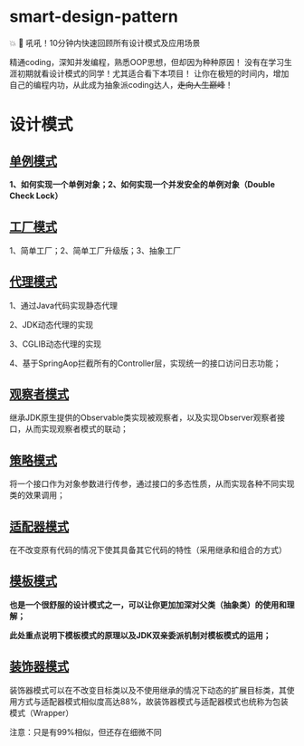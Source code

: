 # smart-design-pattern
:collision:   :imp: 吼吼！10分钟内快速回顾所有设计模式及应用场景 

精通coding，深知并发编程，熟悉OOP思想，但却因为种种原因！
没有在学习生涯初期就看设计模式的同学！尤其适合看下本项目！
让你在极短的时间内，增加自己的编程内功，从此成为抽象派coding达人，~~走向人生巅峰~~！


# 设计模式

## [单例模式](src/main/java/com/smart/sdp/single)
**1、如何实现一个单例对象；2、如何实现一个并发安全的单例对象（Double Check Lock）**
## [工厂模式](src/main/java/com/smart/sdp/factory)
1、简单工厂；2、简单工厂升级版；3、抽象工厂
## [代理模式](src/main/java/com/smart/sdp/proxy)
1、通过Java代码实现静态代理

2、JDK动态代理的实现

3、CGLIB动态代理的实现

4、基于SpringAop拦截所有的Controller层，实现统一的接口访问日志功能；

## [观察者模式](src/main/java/com/smart/sdp/observer)
继承JDK原生提供的Observable类实现被观察者，以及实现Observer观察者接口，从而实现观察者模式的联动；
## [策略模式](src/main/java/com/smart/sdp/strategy)
将一个接口作为对象参数进行传参，通过接口的多态性质，从而实现各种不同实现类的效果调用；

## [适配器模式](src/main/java/com/smart/sdp/adapter)
在不改变原有代码的情况下使其具备其它代码的特性（采用继承和组合的方式）

## [模板模式](src/main/java/com/smart/sdp/template)
**也是一个很舒服的设计模式之一，可以让你更加加深对父类（抽象类）的使用和理解；**

**此处重点说明下模板模式的原理以及JDK双亲委派机制对模板模式的运用；**
## [装饰器模式](src/main/java/com/smart/sdp/decorator)
 装饰器模式可以在不改变目标类以及不使用继承的情况下动态的扩展目标类，其使用方式与适配器模式相似度高达88%，故装饰器模式与适配器模式也统称为包装模式（Wrapper）
 
 注意：只是有99%相似，但还存在细微不同
